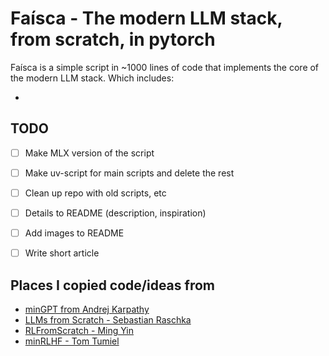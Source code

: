 # Faísca - The modern LLM stack, from scratch, in pytorch

Faísca is a simple script in ~1000 lines of code that implements the core of the modern LLM stack. Which includes: 

- 







## TODO 

- [ ] Make MLX version of the script
- [ ] Make uv-script for main scripts and delete the rest 
- [ ] Clean up repo with old scripts, etc
- [ ] Details to README (description, inspiration)
- [ ] Add images to README 
- [ ] Write short article



## Places I copied code/ideas from 

- [minGPT from Andrej Karpathy](https://github.com/karpathy/minGPT)
- [LLMs from Scratch - Sebastian Raschka](https://github.com/rasbt/LLMs-from-scratch)
- [RLFromScratch - Ming Yin](https://github.com/mingyin0312/RLFromScratch)
- [minRLHF - Tom Tumiel](https://github.com/ttumiel/minRLHF)
